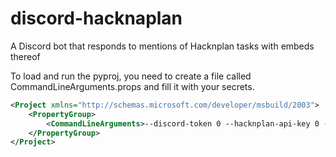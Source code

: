 # discord-hacknaplan
A Discord bot that responds to mentions of Hacknplan tasks with embeds thereof

To load and run the pyproj, you need to create a file called CommandLineArguments.props and fill it with your secrets.
```XML
<Project xmlns="http://schemas.microsoft.com/developer/msbuild/2003">
    <PropertyGroup>
        <CommandLineArguments>--discord-token 0 --hacknplan-api-key 0 --hacknplan-project-id 0</CommandLineArguments>
    </PropertyGroup>
</Project>
```
